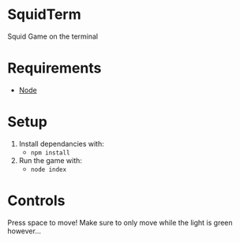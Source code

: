 # SquidTerm
Squid Game on the terminal

# Requirements

* [Node](https://nodejs.org/en/)

# Setup

1. Install dependancies with:
    * ```npm install```
3. Run the game with:
    * `node index`

# Controls

Press space to move! Make sure to only move while the light is green however...
